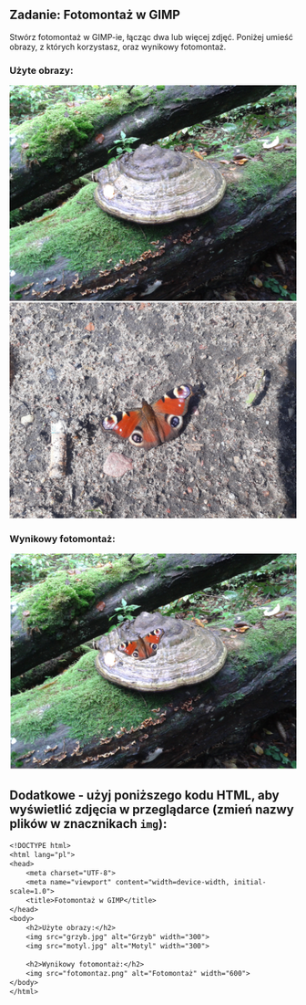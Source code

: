 ## Zadanie: Fotomontaż w GIMP  

Stwórz fotomontaż w GIMP-ie, łącząc dwa lub więcej zdjęć. Poniżej umieść obrazy, z których korzystasz, oraz wynikowy fotomontaż.  

### Użyte obrazy:
![Grzyb](grzyb.jpg)  
![Motyl](motyl.jpg)  

### Wynikowy fotomontaż:
![Fotomontaż](fotomontaz.png)  

## Dodatkowe - użyj poniższego kodu HTML, aby wyświetlić zdjęcia w przeglądarce (zmień nazwy plików w znacznikach ```img```):


```
<!DOCTYPE html>
<html lang="pl">
<head>
    <meta charset="UTF-8">
    <meta name="viewport" content="width=device-width, initial-scale=1.0">
    <title>Fotomontaż w GIMP</title>
</head>
<body>
    <h2>Użyte obrazy:</h2>
    <img src="grzyb.jpg" alt="Grzyb" width="300">
    <img src="motyl.jpg" alt="Motyl" width="300">
    
    <h2>Wynikowy fotomontaż:</h2>
    <img src="fotomontaz.png" alt="Fotomontaż" width="600">
</body>
</html>
```

